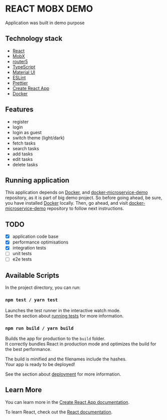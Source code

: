 # REACT MOBX DEMO

Application was built in demo purpose

## Technology stack

* [React](https://reactjs.org/)
* [MobX](https://mobx.js.org/)
* [router5](https://router5.js.org/)
* [TypeScript](https://www.typescriptlang.org/)
* [Material UI](https://material-ui.com/)
* [ESLint](https://eslint.org/)
* [Prettier](https://prettier.io/)
* [Create React App](https://reactjs.org/docs/create-a-new-react-app.html)
* [Docker](https://www.docker.com/)

## Features

* register
* login
* login as guest
* switch theme (light/dark)
* fetch tasks
* search tasks
* add tasks
* edit tasks
* delete tasks

## Running application

This application depends on [Docker](https://www.docker.com/), and [docker-microservice-demo](https://github.com/Bomavi/docker-microservice-demo) repository, as it is part of big demo project. So before going ahead, be sure, you have installed [Docker](https://www.docker.com/) locally. Then, go ahead, and visit [docker-microservice-demo](https://github.com/Bomavi/docker-microservice-demo) repository to follow next instructions.

## TODO

- [x] application code base
- [x] performance optimisations
- [x] integration tests
- [ ] unit tests
- [ ] e2e tests

## Available Scripts

In the project directory, you can run:

### `npm test / yarn test`

Launches the test runner in the interactive watch mode.<br>
See the section about [running tests](https://facebook.github.io/create-react-app/docs/running-tests) for more information.

### `npm run build / yarn build`

Builds the app for production to the `build` folder.<br>
It correctly bundles React in production mode and optimizes the build for the best performance.

The build is minified and the filenames include the hashes.<br>
Your app is ready to be deployed!

See the section about [deployment](https://facebook.github.io/create-react-app/docs/deployment) for more information.

## Learn More

You can learn more in the [Create React App documentation](https://facebook.github.io/create-react-app/docs/getting-started).

To learn React, check out the [React documentation](https://reactjs.org/).
